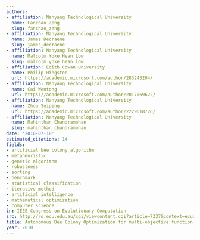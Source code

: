 ```yaml
---
authors:
- affiliation: Nanyang Technological University
  name: Fanchao Zeng
  slug: fanchao_zeng
- affiliation: Nanyang Technological University
  name: James Decraene
  slug: james_decraene
- affiliation: Nanyang Technological University
  name: Malcolm Yoke Hean Low
  slug: malcolm_yoke_hean_low
- affiliation: Edith Cowan University
  name: Philip Hingston
  url: https://academic.microsoft.com/author/283243204/
- affiliation: Nanyang Technological University
  name: Cai Wentong
  url: https://academic.microsoft.com/author/2017069622/
- affiliation: Nanyang Technological University
  name: Zhou Suiping
  url: https://academic.microsoft.com/author/2229618726/
- affiliation: Nanyang Technological University
  name: Mahinthan Chandramohan
  slug: mahinthan_chandramohan
date: '2010-07-18'
estimated_citations: 14
fields:
- artificial bee colony algorithm
- metaheuristic
- genetic algorithm
- robustness
- sorting
- benchmark
- statistical classification
- iterative method
- artificial intelligence
- mathematical optimization
- computer science
in: IEEE Congress on Evolutionary Computation
src: http://ro.ecu.edu.au/cgi/viewcontent.cgi?article=7337&context=ecuworks
title: Autonomous Bee Colony Optimization for multi-objective function
year: 2010
---
```

